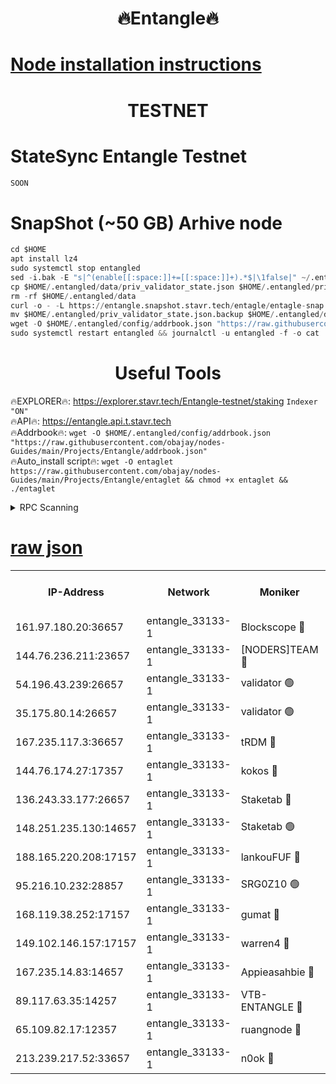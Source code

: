 <h1 align="center"> 🔥Entangle🔥</h1>

[Node installation instructions](https://github.com/obajay/nodes-Guides/tree/main/Projects/Entangle)
=

<h1 align="center"> TESTNET</h1>

# StateSync Entangle Testnet
```python
SOON
```
# SnapShot (~50 GB) Arhive node
```python
cd $HOME
apt install lz4
sudo systemctl stop entangled
sed -i.bak -E "s|^(enable[[:space:]]+=[[:space:]]+).*$|\1false|" ~/.entangled/config/config.toml
cp $HOME/.entangled/data/priv_validator_state.json $HOME/.entangled/priv_validator_state.json.backup
rm -rf $HOME/.entangled/data
curl -o - -L https://entangle.snapshot.stavr.tech/entagle/entagle-snap.tar.lz4 | lz4 -c -d - | tar -x -C $HOME/.entangled --strip-components 2
mv $HOME/.entangled/priv_validator_state.json.backup $HOME/.entangled/data/priv_validator_state.json
wget -O $HOME/.entangled/config/addrbook.json "https://raw.githubusercontent.com/obajay/nodes-Guides/main/Projects/Entangle/addrbook.json"
sudo systemctl restart entangled && journalctl -u entangled -f -o cat
```
 <h1 align="center"> Useful Tools</h1>
 
🔥EXPLORER🔥: https://explorer.stavr.tech/Entangle-testnet/staking        `Indexer "ON"` \
🔥API🔥:      https://entangle.api.t.stavr.tech \
🔥Addrbook🔥: ```wget -O $HOME/.entangled/config/addrbook.json "https://raw.githubusercontent.com/obajay/nodes-Guides/main/Projects/Entangle/addrbook.json"``` \
🔥Auto_install script🔥:  `wget -O entaglet https://raw.githubusercontent.com/obajay/nodes-Guides/main/Projects/Entangle/entaglet && chmod +x entaglet && ./entaglet`


<details>
<summary>RPC Scanning</summary>

<h2 align="center"> We scan nodes in real time every 4 hours. And we provide the final result of RPC endpoints.
We cannot influence the operation of these nodes in any way. </h2>


```python
If Voting Power is higher than 0 --> then the Node is a validator of the network and may be subject to attack and be a potential threat to the chain.
```
```python
We marked such validators with a red symbol
```

</details>

[raw json](https://rpc-check.entangt.stavr.tech/entangt/rpc-entangt-result.json)
=


<table><tr><th>IP-Address</th><th>Network</th><th>Moniker</th><th>Latest Block Height</th><th>Earliest Block Height</th><th>Catching Up</th><th>Tx Index</th><th>Voting Power</th><th>Scan Time</th></tr><tr><td>161.97.180.20:36657</td><td>entangle_33133-1</td><td>Blockscope 🔴</td><td>1414344</td><td>1</td><td>False</td><td>off</td><td>259586473635098</td><td>2023-12-31T00:57:55.662166623UTC</td></tr><tr><td>144.76.236.211:23657</td><td>entangle_33133-1</td><td>[NODERS]TEAM 🔴</td><td>1414347</td><td>1</td><td>False</td><td>off</td><td>47049700500000000</td><td>2023-12-31T00:58:08.409780573UTC</td></tr><tr><td>54.196.43.239:26657</td><td>entangle_33133-1</td><td>validator 🟢</td><td>1414350</td><td>1</td><td>False</td><td>on</td><td>0</td><td>2023-12-31T00:58:16.406138408UTC</td></tr><tr><td>35.175.80.14:26657</td><td>entangle_33133-1</td><td>validator 🟢</td><td>1414350</td><td>1</td><td>False</td><td>on</td><td>0</td><td>2023-12-31T00:58:17.348659606UTC</td></tr><tr><td>167.235.117.3:36657</td><td>entangle_33133-1</td><td>tRDM 🔴</td><td>1414350</td><td>1</td><td>False</td><td>on</td><td>61094259074810</td><td>2023-12-31T00:58:17.593576895UTC</td></tr><tr><td>144.76.174.27:17357</td><td>entangle_33133-1</td><td>kokos 🔴</td><td>1414347</td><td>145001</td><td>False</td><td>on</td><td>89890100000000</td><td>2023-12-31T00:58:05.177517403UTC</td></tr><tr><td>136.243.33.177:26657</td><td>entangle_33133-1</td><td>Staketab 🔴</td><td>1414348</td><td>660001</td><td>False</td><td>on</td><td>95410514827080</td><td>2023-12-31T00:58:10.689694579UTC</td></tr><tr><td>148.251.235.130:14657</td><td>entangle_33133-1</td><td>Staketab 🟢</td><td>1414344</td><td>660801</td><td>False</td><td>on</td><td>0</td><td>2023-12-31T00:57:55.414297490UTC</td></tr><tr><td>188.165.220.208:17157</td><td>entangle_33133-1</td><td>lankouFUF 🔴</td><td>1414345</td><td>725001</td><td>False</td><td>on</td><td>180899900000002</td><td>2023-12-31T00:58:00.852002229UTC</td></tr><tr><td>95.216.10.232:28857</td><td>entangle_33133-1</td><td>SRG0Z10 🟢</td><td>1414344</td><td>842001</td><td>False</td><td>off</td><td>0</td><td>2023-12-31T00:57:53.125474420UTC</td></tr><tr><td>168.119.38.252:17157</td><td>entangle_33133-1</td><td>gumat 🔴</td><td>1414345</td><td>962001</td><td>False</td><td>on</td><td>314013548351851</td><td>2023-12-31T00:58:00.503799629UTC</td></tr><tr><td>149.102.146.157:17157</td><td>entangle_33133-1</td><td>warren4 🔴</td><td>1414347</td><td>1054001</td><td>False</td><td>on</td><td>337452764470358</td><td>2023-12-31T00:58:08.094355447UTC</td></tr><tr><td>167.235.14.83:14657</td><td>entangle_33133-1</td><td>Appieasahbie 🔴</td><td>1414350</td><td>1076001</td><td>False</td><td>on</td><td>44568809900999996</td><td>2023-12-31T00:58:16.711735188UTC</td></tr><tr><td>89.117.63.35:14257</td><td>entangle_33133-1</td><td>VTB-ENTANGLE 🔴</td><td>1414347</td><td>1162001</td><td>False</td><td>off</td><td>115826514071325</td><td>2023-12-31T00:58:05.599249746UTC</td></tr><tr><td>65.109.82.17:12357</td><td>entangle_33133-1</td><td>ruangnode 🔴</td><td>1414344</td><td>1312001</td><td>False</td><td>off</td><td>265186785360543</td><td>2023-12-31T00:57:56.065668941UTC</td></tr><tr><td>213.239.217.52:33657</td><td>entangle_33133-1</td><td>n0ok 🔴</td><td>1414350</td><td>1314350</td><td>False</td><td>off</td><td>46574292273662988</td><td>2023-12-31T00:58:15.004391300UTC</td></tr></table>
